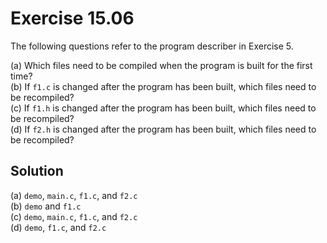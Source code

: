 # Exercise 15.06

The following questions refer to the program describer in Exercise 5.

(a) Which files need to be compiled when the program is built for the first
time?  
(b) If `f1.c` is changed after the program has been built, which files need to
be recompiled?  
(c) If `f1.h` is changed after the program has been built, which files need to
be recompiled?  
(d) If `f2.h` is changed after the program has been built, which files need to
be recompiled?  

## Solution

(a) `demo`, `main.c`, `f1.c`, and `f2.c`  
(b) `demo` and `f1.c`  
(c) `demo`, `main.c`, `f1.c`, and `f2.c`  
(d) `demo`, `f1.c`, and `f2.c`
